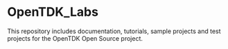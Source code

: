 # OpenTDK_Labs
This repository includes documentation, tutorials, sample projects and test projects for the OpenTDK Open Source project.
